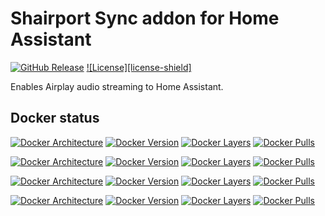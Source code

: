 # Shairport Sync addon for Home Assistant

[![GitHub Release][releases-shield]][releases]
[![License][license-shield]](LICENSE.md)

Enables Airplay audio streaming to Home Assistant.

## Docker status

[![Docker Architecture][armhf-arch-shield]][armhf-dockerhub]
[![Docker Version][armhf-version-shield]][armhf-microbadger]
[![Docker Layers][armhf-layers-shield]][armhf-microbadger]
[![Docker Pulls][armhf-pulls-shield]][armhf-dockerhub]

[![Docker Architecture][aarch64-arch-shield]][aarch64-dockerhub]
[![Docker Version][aarch64-version-shield]][aarch64-microbadger]
[![Docker Layers][aarch64-layers-shield]][aarch64-microbadger]
[![Docker Pulls][aarch64-pulls-shield]][aarch64-dockerhub]

[![Docker Architecture][amd64-arch-shield]][amd64-dockerhub]
[![Docker Version][amd64-version-shield]][amd64-microbadger]
[![Docker Layers][amd64-layers-shield]][amd64-microbadger]
[![Docker Pulls][amd64-pulls-shield]][amd64-dockerhub]

[![Docker Architecture][i386-arch-shield]][i386-dockerhub]
[![Docker Version][i386-version-shield]][i386-microbadger]
[![Docker Layers][i386-layers-shield]][i386-microbadger]
[![Docker Pulls][i386-pulls-shield]][i386-dockerhub]

[aarch64-arch-shield]: https://img.shields.io/badge/architecture-aarch64-blue.svg
[aarch64-dockerhub]: https://hub.docker.com/r/maidok/shairport-sync-aarch64
[aarch64-layers-shield]: https://images.microbadger.com/badges/image/maidok/shairport-sync-aarch64.svg
[aarch64-microbadger]: https://microbadger.com/images/maidok/shairport-sync-aarch64
[aarch64-pulls-shield]: https://img.shields.io/docker/pulls/maidok/shairport-sync-aarch64.svg
[aarch64-version-shield]: https://images.microbadger.com/badges/version/maidok/shairport-sync-aarch64.svg
[amd64-arch-shield]: https://img.shields.io/badge/architecture-amd64-blue.svg
[amd64-dockerhub]: https://hub.docker.com/r/maidok/shairport-sync-amd64
[amd64-layers-shield]: https://images.microbadger.com/badges/image/maidok/shairport-sync-amd64.svg
[amd64-microbadger]: https://microbadger.com/images/maidok/shairport-sync-amd64
[amd64-pulls-shield]: https://img.shields.io/docker/pulls/maidok/shairport-sync-amd64.svg
[amd64-version-shield]: https://images.microbadger.com/badges/version/maidok/shairport-sync-amd64.svg
[armhf-arch-shield]: https://img.shields.io/badge/architecture-armhf-blue.svg
[armhf-dockerhub]: https://hub.docker.com/r/maidok/shairport-sync-armhf
[armhf-layers-shield]: https://images.microbadger.com/badges/image/maidok/shairport-sync-armhf.svg
[armhf-microbadger]: https://microbadger.com/images/maidok/shairport-sync-armhf
[armhf-pulls-shield]: https://img.shields.io/docker/pulls/maidok/shairport-sync-armhf.svg
[armhf-version-shield]: https://images.microbadger.com/badges/version/maidok/shairport-sync-armhf.svg
[i386-arch-shield]: https://img.shields.io/badge/architecture-i386-blue.svg
[i386-dockerhub]: https://hub.docker.com/r/maidok/shairport-sync-i386
[i386-layers-shield]: https://images.microbadger.com/badges/image/maidok/shairport-sync-i386.svg
[i386-microbadger]: https://microbadger.com/images/maidok/shairport-sync-i386
[i386-pulls-shield]: https://img.shields.io/docker/pulls/maidok/shairport-sync-i386.svg
[i386-version-shield]: https://images.microbadger.com/badges/version/maidok/shairport-sync-i386.svg
[releases-shield]: https://img.shields.io/github/release/v3rm0n/addon-shairport-sync.svg
[releases]: https://github.com/v3rm0n/addon-shairport-sync/releases
